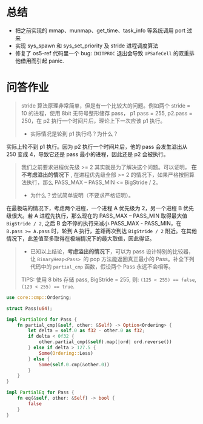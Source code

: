 # 总结

- 把之前实现的 mmap、munmap、get_time、task_info 等系统调用 port 过来
- 实现 sys_spawn 和 sys_set_priority 及 stride 进程调度算法
- 修复了 os5-ref 代码里一个 bug: `INITPROC` 退出会导致 `UPSafeCell` 的双重排他借用而引起 panic.

# 问答作业

> stride 算法原理非常简单，但是有一个比较大的问题。例如两个 stride = 10 的进程，使用 8bit 无符号整形储存 pass， p1.pass = 255, p2.pass = 250，在 p2 执行一个时间片后，理论上下一次应该 p1 执行。
>
> - 实际情况是轮到 p1 执行吗？为什么？

实际上轮不到 p1 执行。因为 p2 执行一个时间片后，他的 pass 会发生溢出从 250 变成 4，导致它还是 pass 最小的进程，因此还是 p2 会被执行。

> 我们之前要求进程优先级 >= 2 其实就是为了解决这个问题。可以证明， **在不考虑溢出的情况下** , 在进程优先级全部 >= 2 的情况下，如果严格按照算法执行，那么 PASS_MAX – PASS_MIN <= BigStride / 2。
>
> - 为什么？尝试简单说明（不要求严格证明）。

在最极端的情况下，考虑两个进程，一个进程 A 优先级为 2，另一个进程 B 优先级很大。若 A 进程先执行，那么现在的 PASS_MAX – PASS_MIN 取得最大值 `BigStride / 2`, 之后 B 会不停的执行来减小 PASS_MAX - PASS_MIN，在 `B.pass >= A.pass` 时，轮到 A 执行，差距再次到达 `BigStride / 2` 附近。在其他情况下，此差值至多取得在极端情况下的最大取值，因此得证。

> - 已知以上结论，**考虑溢出的情况下**，可以为 pass 设计特别的比较器，让 `BinaryHeap<Pass> `的 pop 方法能返回真正最小的 Pass。补全下列代码中的 `partial_cmp` 函数，假设两个 Pass 永远不会相等。
>
> TIPS: 使用 8 bits 存储 pass, BigStride = 255, 则: `(125 < 255) == false`, `(129 < 255) == true`.

```rust
use core::cmp::Ordering;

struct Pass(u64);

impl PartialOrd for Pass {
    fn partial_cmp(&self, other: &Self) -> Option<Ordering> {
        let delta = self.0 as f32 - other.0 as f32;
        if delta < 0f32 {
            other.partial_cmp(&self).map(|ord| ord.reverse())
        } else if delta > 127.5 {
            Some(Ordering::Less)
        } else {
            Some(self.0.cmp(&other.0))
        }
    }
}

impl PartialEq for Pass {
    fn eq(&self, other: &Self) -> bool {
        false
    }
}
```

